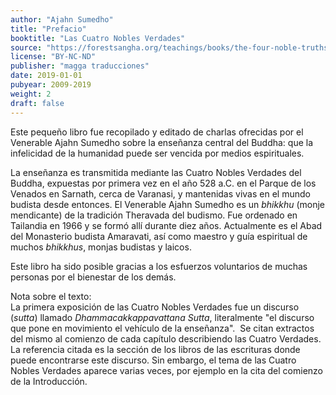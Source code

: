 ```yaml
---
author: "Ajahn Sumedho"
title: "Prefacio"
booktitle: "Las Cuatro Nobles Verdades"
source: "https://forestsangha.org/teachings/books/the-four-noble-truths?language=English"
license: "BY-NC-ND"
publisher: "magga traducciones"
date: 2019-01-01
pubyear: 2009-2019
weight: 2
draft: false
---
```

Este pequeño libro fue recopilado y editado de charlas ofrecidas por el Venerable Ajahn Sumedho sobre la enseñanza central del Buddha: que la infelicidad de la humanidad puede ser vencida por medios espirituales.  

La enseñanza es transmitida mediante las Cuatro Nobles Verdades del Buddha, expuestas por primera vez en el año 528 a.C. en el Parque de los Venados en Sarnath, cerca de Varanasi, y mantenidas vivas en el mundo budista desde entonces. El Venerable Ajahn Sumedho es un *bhikkhu* (monje mendicante) de la tradición Theravada del budismo. Fue ordenado en Tailandia en 1966 y se formó allí durante diez años. Actualmente es el Abad del Monasterio budista Amaravati, así como maestro y guía espiritual de muchos *bhikkhus*, monjas budistas y laicos.  

Este libro ha sido posible gracias a los esfuerzos voluntarios de muchas personas por el bienestar de los demás.  

Nota sobre el texto:  
La primera exposición de las Cuatro Nobles Verdades fue un discurso (*sutta*) llamado *Dhammacakkappavattana* *Sutta*, literalmente "el discurso que pone en movimiento el vehículo de la enseñanza".  Se citan extractos del mismo al comienzo de cada capítulo describiendo las Cuatro Verdades. La referencia citada es la sección de los libros de las escrituras donde puede encontrarse este discurso. Sin embargo, el tema de las Cuatro Nobles Verdades aparece varias veces, por ejemplo en la cita del comienzo de la Introducción.  
